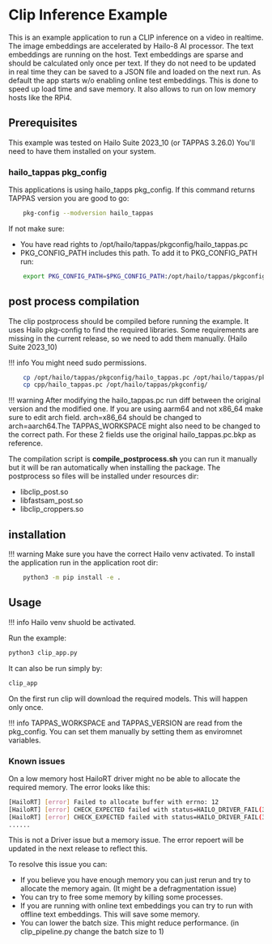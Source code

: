 # Clip Inference Example

This is an example application to run a CLIP inference on a video in realtime.
The image embeddings are accelerated by Hailo-8 AI processor.
The text embeddings are running on the host. Text embeddings are sparse and should be calculated only once per text. If they do not need to be updated in real time they can be saved to a JSON file and loaded on the next run.
As default the app starts w/o enabling online test embeddings. This is done to speed up load time and save memory. It also allows to run on low memory hosts like the RPi4.

## Prerequisites
This example was tested on Hailo Suite 2023_10 (or TAPPAS 3.26.0)
You'll need to have them installed on your system.
### hailo_tappas pkg_config
This applications is using hailo_tapps pkg_config. 
If this command returns TAPPAS version you are good to go:
```bash
    pkg-config --modversion hailo_tappas
```
If not make sure:
- You have read rights to /opt/hailo/tappas/pkgconfig/hailo_tappas.pc
- PKG_CONFIG_PATH includes this path.
To add it to PKG_CONFIG_PATH run:
```bash
    export PKG_CONFIG_PATH=$PKG_CONFIG_PATH:/opt/hailo/tappas/pkgconfig/
```

## post process compilation
The clip postprocess should be compiled before running the example. It uses Hailo pkg-config to find the required libraries.
Some requirements are missing in the current release, so we need to add them manually. (Hailo Suite 2023_10)

!!! info You might need sudo permissions.

```bash
    cp /opt/hailo/tappas/pkgconfig/hailo_tappas.pc /opt/hailo/tappas/pkgconfig/hailo_tappas.pc.bkp
    cp cpp/hailo_tappas.pc /opt/hailo/tappas/pkgconfig/
```

!!! warning After modifying the hailo_tappas.pc run diff between the original version and the modified one. If you are using aarm64 and not x86_64 make sure to edit arch field. arch=x86_64 should be changed to arch=aarch64.The TAPPAS_WORKSPACE might also need to be changed to the correct path. For these 2 fields use the original hailo_tappas.pc.bkp as reference.

The compilation script is **compile_postprocess.sh** you can run it manually but it will be ran automatically when installing the package.
The postprocess so files will be installed under resources dir:
- libclip_post.so
- libfastsam_post.so
- libclip_croppers.so


## installation
!!! warning Make sure you have the correct Hailo venv activated.
To install the application run in the application root dir:
```bash 
    python3 -m pip install -e .
```


## Usage
!!! info Hailo venv shuold be activated. 

Run the example:
```bash
python3 clip_app.py
```
It can also be run simply by:
```bash
clip_app
```

On the first run clip will download the required models. This will happen only once.

!!! info TAPPAS_WORKSPACE and TAPPAS_VERSION are read from the pkg_config. You can set them manually by setting them as enviromnet variables.

### Known issues
On a low memory host HailoRT driver might no be able to allocate the required memory. 
The error looks like this:
```bash
[HailoRT] [error] Failed to allocate buffer with errno: 12
[HailoRT] [error] CHECK_EXPECTED failed with status=HAILO_DRIVER_FAIL(36)
[HailoRT] [error] CHECK_EXPECTED failed with status=HAILO_DRIVER_FAIL(36)
......
```
This is not a Driver issue but a memory issue. The error repoert will be updated in the next release to reflect this.

To resolve this issue you can:
- If you believe you have enough memory you can just rerun and try to allocate the memory again. (It might be a defragmentation issue)
- You can try to free some memory by killing some processes.
- If you are running with online text embeddings you can try to run with offline text embeddings. This will save some memory.
- You can lower the batch size. This might reduce performance. (in clip_pipeline.py change the batch size to 1)